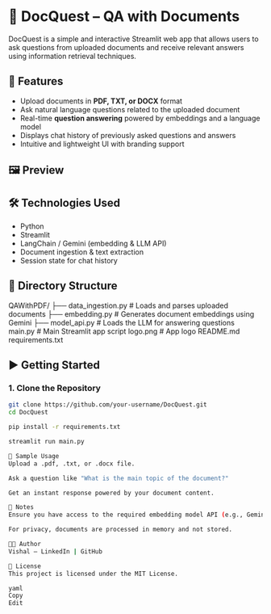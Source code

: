 # 📄 DocQuest – QA with Documents

DocQuest is a simple and interactive Streamlit web app that allows users to ask questions from uploaded documents and receive relevant answers using information retrieval techniques.

## 🚀 Features

- Upload documents in **PDF, TXT, or DOCX** format
- Ask natural language questions related to the uploaded document
- Real-time **question answering** powered by embeddings and a language model
- Displays chat history of previously asked questions and answers
- Intuitive and lightweight UI with branding support

## 🖼️ Preview



## 🛠️ Technologies Used

- Python
- Streamlit
- LangChain / Gemini (embedding & LLM API)
- Document ingestion & text extraction
- Session state for chat history

## 📁 Directory Structure

QAWithPDF/ ├── data_ingestion.py # Loads and parses uploaded documents 
           ├── embedding.py # Generates document embeddings using Gemini
           ├── model_api.py # Loads the LLM for answering questions
main.py # Main Streamlit app script
logo.png # App logo README.md requirements.txt


## ▶️ Getting Started

### 1. Clone the Repository

```bash
git clone https://github.com/your-username/DocQuest.git
cd DocQuest

pip install -r requirements.txt

streamlit run main.py

📄 Sample Usage
Upload a .pdf, .txt, or .docx file.

Ask a question like "What is the main topic of the document?"

Get an instant response powered by your document content.

📌 Notes
Ensure you have access to the required embedding model API (e.g., Gemini or OpenAI).

For privacy, documents are processed in memory and not stored.

🧑‍💻 Author
Vishal – LinkedIn | GitHub

📝 License
This project is licensed under the MIT License.

yaml
Copy
Edit

